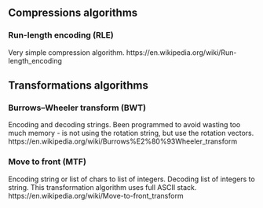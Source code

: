 <h2>Compressions algorithms</h2>
<h3>Run-length encoding (RLE)</h3>
Very simple compression algorithm.
https://en.wikipedia.org/wiki/Run-length_encoding

<h2>Transformations algorithms</h2>

<h3>Burrows–Wheeler transform (BWT)</h3>
Encoding and decoding strings. Been programmed to avoid wasting too much memory - is not using the rotation string, but use the rotation vectors.
https://en.wikipedia.org/wiki/Burrows%E2%80%93Wheeler_transform

<h3>Move to front (MTF)</h3>
Encoding string or list of chars to list of integers.
Decoding list of integers to string.
This transformation algorithm uses full ASCII stack.
https://en.wikipedia.org/wiki/Move-to-front_transform
